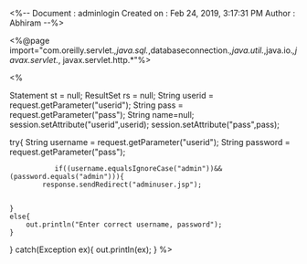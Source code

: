 <%-- 
    Document   : adminlogin
    Created on : Feb 24, 2019, 3:17:31 PM
    Author     : Abhiram
--%>

<%@page import="com.oreilly.servlet.*,java.sql.*,databaseconnection.*,java.util.*,java.io.*,javax.servlet.*, javax.servlet.http.*"%>
<html>
<head>
<title>Cyberbullying</title>
<meta http-equiv="Content-Type" content="text/html; charset=iso-8859-1">
</head>

<body>
<%

Statement st = null;
ResultSet rs = null;
String userid = request.getParameter("userid");
String pass = request.getParameter("pass");
String name=null;
session.setAttribute("userid",userid);
session.setAttribute("pass",pass);

try{
	 String username = request.getParameter("userid");
            String password = request.getParameter("pass");        
                    
               if((username.equalsIgnoreCase("admin"))&&(password.equals("admin"))){
            response.sendRedirect("adminuser.jsp");
            
	
	}
	else{
		out.println("Enter correct username, password");		
	}
	
}
catch(Exception ex){
	out.println(ex);
}
%>
</body>
</html>


